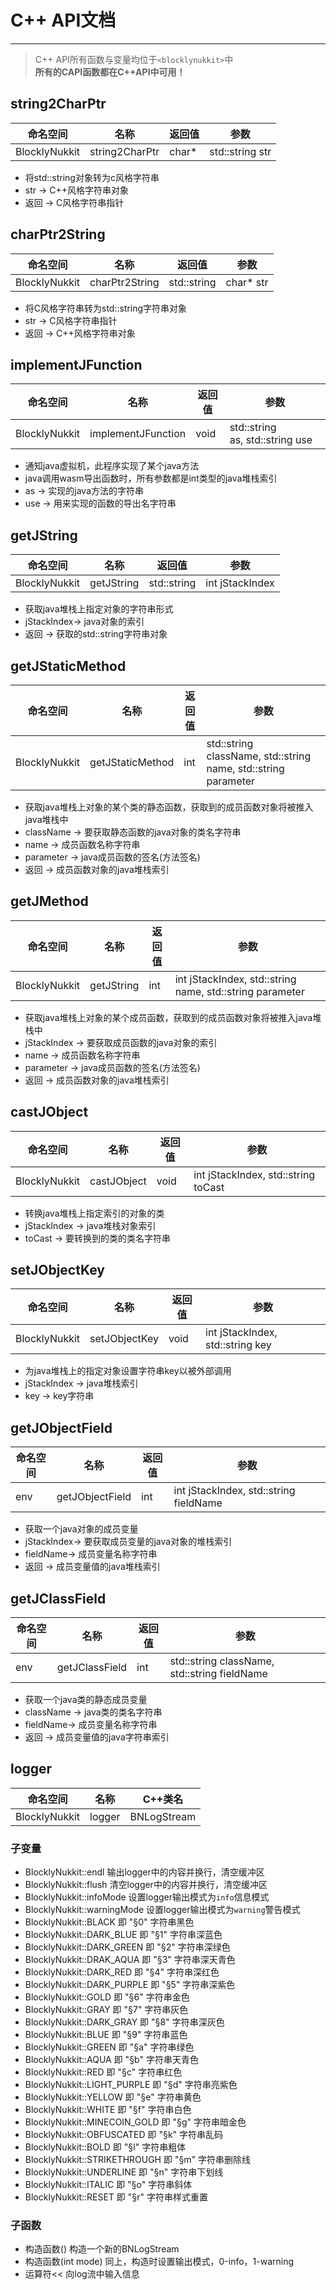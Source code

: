 # C++ API文档  
*******************************************  
> C++ API所有函数与变量均位于`<blocklynukkit>`中  
> **所有的CAPI函数都在C++API中可用！**  
## string2CharPtr  
|命名空间|名称|返回值|参数|  
|-|-|-|-|  
|BlocklyNukkit|string2CharPtr|char\*|std::string str|  
- 将std::string对象转为c风格字符串  
- str -> C++风格字符串对象  
- 返回 -> C风格字符串指针  
## charPtr2String  
|命名空间|名称|返回值|参数|  
|-|-|-|-|  
|BlocklyNukkit|charPtr2String|std::string|char\* str|  
- 将C风格字符串转为std::string字符串对象  
- str -> C风格字符串指针  
- 返回 -> C++风格字符串对象  
## implementJFunction  
|命名空间|名称|返回值|参数|  
|-|-|-|-|  
|BlocklyNukkit|implementJFunction|void|std::string as, std::string use|  
- 通知java虚拟机，此程序实现了某个java方法  
- java调用wasm导出函数时，所有参数都是int类型的java堆栈索引  
- as -> 实现的java方法的字符串  
- use -> 用来实现的函数的导出名字符串  
## getJString  
|命名空间|名称|返回值|参数|  
|-|-|-|-|  
|BlocklyNukkit|getJString|std::string|int jStackIndex|  
- 获取java堆栈上指定对象的字符串形式  
- jStackIndex-> java对象的索引  
- 返回 -> 获取的std::string字符串对象  
## getJStaticMethod  
|命名空间|名称|返回值|参数|  
|-|-|-|-|  
|BlocklyNukkit|getJStaticMethod|int|std::string className, std::string name, std::string parameter|  
- 获取java堆栈上对象的某个类的静态函数，获取到的成员函数对象将被推入java堆栈中  
- className -> 要获取静态函数的java对象的类名字符串  
- name -> 成员函数名称字符串  
- parameter -> java成员函数的签名(方法签名)  
- 返回 -> 成员函数对象的java堆栈索引  
## getJMethod  
|命名空间|名称|返回值|参数|  
|-|-|-|-|  
|BlocklyNukkit|getJString|int|int jStackIndex, std::string name, std::string parameter|  
- 获取java堆栈上对象的某个成员函数，获取到的成员函数对象将被推入java堆栈中  
- jStackIndex -> 要获取成员函数的java对象的索引  
- name -> 成员函数名称字符串  
- parameter -> java成员函数的签名(方法签名)  
- 返回 -> 成员函数对象的java堆栈索引  
## castJObject  
|命名空间|名称|返回值|参数|  
|-|-|-|-|  
|BlocklyNukkit|castJObject|void|int jStackIndex, std::string toCast|  
- 转换java堆栈上指定索引的对象的类  
- jStackIndex -> java堆栈对象索引  
- toCast -> 要转换到的类的类名字符串  
## setJObjectKey  
|命名空间|名称|返回值|参数|  
|-|-|-|-|  
|BlocklyNukkit|setJObjectKey|void|int jStackIndex, std::string key|  
- 为java堆栈上的指定对象设置字符串key以被外部调用  
- jStackIndex -> java堆栈索引  
- key -> key字符串  
## getJObjectField  
|命名空间|名称|返回值|参数|  
|-|-|-|-|  
|env|getJObjectField|int|int jStackIndex, std::string fieldName|  
- 获取一个java对象的成员变量  
- jStackIndex-> 要获取成员变量的java对象的堆栈索引  
- fieldName-> 成员变量名称字符串  
- 返回 -> 成员变量值的java堆栈索引  
## getJClassField  
|命名空间|名称|返回值|参数|  
|-|-|-|-|  
|env|getJClassField|int|std::string className, std::string fieldName|  
- 获取一个java类的静态成员变量  
- className -> java类的类名字符串  
- fieldName-> 成员变量名称字符串  
- 返回 -> 成员变量值的java字符串索引  
## logger  
|命名空间|名称|C++类名|  
|-|-|-|  
|BlocklyNukkit|logger|BNLogStream|  
### 子变量  
- BlocklyNukkit::endl 输出logger中的内容并换行，清空缓冲区  
- BlocklyNukkit::flush 清空logger中的内容并换行，清空缓冲区  
- BlocklyNukkit::infoMode 设置logger输出模式为`info`信息模式  
- BlocklyNukkit::warningMode 设置logger输出模式为`warning`警告模式  
- BlocklyNukkit::BLACK 即 "§0" 字符串黑色  
- BlocklyNukkit::DARK_BLUE 即 "§1" 字符串深蓝色  
- BlocklyNukkit::DARK_GREEN 即 "§2" 字符串深绿色  
- BlocklyNukkit::DRAK_AQUA 即 "§3" 字符串深天青色  
- BlocklyNukkit::DARK_RED 即 "§4" 字符串深红色  
- BlocklyNukkit::DARK_PURPLE 即 "§5" 字符串深紫色  
- BlocklyNukkit::GOLD 即 "§6" 字符串金色  
- BlocklyNukkit::GRAY 即 "§7" 字符串灰色  
- BlocklyNukkit::DARK_GRAY 即 "§8" 字符串深灰色  
- BlocklyNukkit::BLUE 即 "§9" 字符串蓝色  
- BlocklyNukkit::GREEN 即 "§a" 字符串绿色  
- BlocklyNukkit::AQUA 即 "§b" 字符串天青色  
- BlocklyNukkit::RED 即 "§c" 字符串红色  
- BlocklyNukkit::LIGHT_PURPLE 即 "§d" 字符串亮紫色  
- BlocklyNukkit::YELLOW 即 "§e" 字符串黄色  
- BlocklyNukkit::WHITE 即 "§f" 字符串白色  
- BlocklyNukkit::MINECOIN_GOLD 即 "§g" 字符串暗金色  
- BlocklyNukkit::OBFUSCATED 即 "§k" 字符串乱码  
- BlocklyNukkit::BOLD 即 "§l" 字符串粗体  
- BlocklyNukkit::STRIKETHROUGH 即 "§m" 字符串删除线  
- BlocklyNukkit::UNDERLINE 即 "§n" 字符串下划线  
- BlocklyNukkit::ITALIC 即 "§o" 字符串斜体  
- BlocklyNukkit::RESET 即 "§r" 字符串样式重置  
### 子函数  
- 构造函数() 构造一个新的BNLogStream  
- 构造函数(int mode) 同上，构造时设置输出模式，0-info，1-warning  
- 运算符<< 向log流中输入信息  
